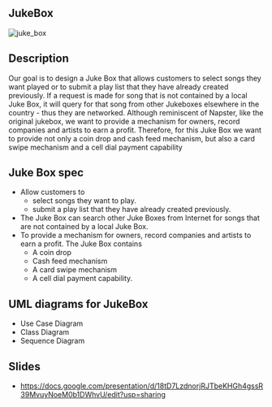 ## JukeBox
 ![juke_box](https://user-images.githubusercontent.com/81066837/137591305-2e23050b-9473-46ff-a101-60f7ee12e509.jpg)

## Description
Our goal is to design a Juke Box that allows customers to select songs they want played or to submit a play list that they have already created previously. If a request is made for song that is not contained by a local Juke Box, it will query for that song from other Jukeboxes elsewhere in the country - thus they are networked. Although reminiscent of Napster, like the original jukebox, we want to provide a mechanism for owners, record companies and artists to earn a profit. Therefore, for this Juke Box we want to provide not only a coin drop and cash feed mechanism, but also a card swipe mechanism and a cell dial payment capability

## Juke Box spec
  * Allow customers to
    * select songs they want to play.
    * submit a play list that they have already created previously.
  * The Juke Box can search other Juke Boxes from Internet for songs that are not contained by a local Juke Box.
  * To provide a mechanism for owners, record companies and artists to earn a profit. The Juke Box contains
    * A coin drop
    * Cash feed mechanism
    * A card swipe mechanism
    * A cell dial payment capability.

## UML diagrams for JukeBox
   * Use Case Diagram
   * Class Diagram
   * Sequence Diagram
## Slides
 * https://docs.google.com/presentation/d/18tD7LzdnorjRJTbeKHGh4gssR39MvuyNoeM0b1DWhvU/edit?usp=sharing
